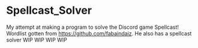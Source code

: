# Spellcast_Solver
My attempt at making a program to solve the Discord game Spellcast!
Wordlist gotten from https://github.com/fabaindaiz. He also has a spellcast solver
WIP WIP WIP WIP
